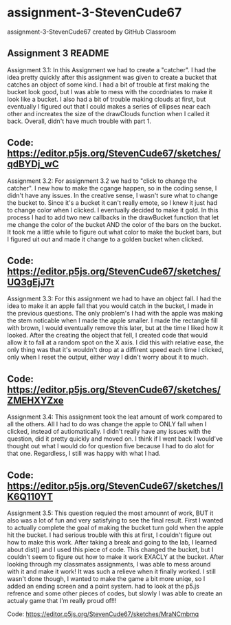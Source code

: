 # assignment-3-StevenCude67
assignment-3-StevenCude67 created by GitHub Classroom

Assignment 3 README
----------------------------------------------------------------------------------------------------------------------
Assignment 3.1:
In this Assignment we had to create a "catcher". I had the idea pretty quickly after this assignment was given
to create a bucket that catches an object of some kind. I had a bit of trouble at first making the bucket look good,
but I was able to mess with the coordniates to make it look like a bucket. I also had a bit of trouble making clouds
at first, but eventually I figured out that I could makes a series of ellipses near each other and increates the size
of the drawClouds function when I called it back. Overall, didn't have much trouble with part 1. 

Code: https://editor.p5js.org/StevenCude67/sketches/qdBYDj_wC
----------------------------------------------------------------------------------------------------------------------
Assignment 3.2:
For assignment 3.2 we had to "click to change the catcher". I new how to make the cgange happen, so in the coding
sense, I didn't have any issues. In the creative sense, I wasn't sure what to change the bucket to. Since it's a bucket
it can't really emote, so I knew it just had to change color when I clicked. I eventually decided to make it gold.
In this process I had to add two new callbacks in the drawBucket function that let me change the color of the bucket
AND the color of the bars on the bucket. It took me a little while to figure out what color to make the bucket bars,
but I figured uit out and made it change to a golden bucket when clicked.

Code: https://editor.p5js.org/StevenCude67/sketches/UQ3gEjJ7t
----------------------------------------------------------------------------------------------------------------------
Assignment 3.3:
For this assignment we had to have an object fall. I had the idea to make it an apple fall that you would catch in the
bucket, I made in the previous questions. The only problem's I had with the apple was making the stem noticable when
I made the apple smaller. I made the rectangle fill with brown, I would eventually remove this later, but at the time
I liked how it looked. After the creating the object that fell, I created code that would allow it to fall at a random
spot on the X axis. I did this with relative ease, the only thing was that it's wouldn't drop at a diffirent speed
each time I clicked, only when I reset the output, either way I didn't worry about it to much. 

Code: https://editor.p5js.org/StevenCude67/sketches/ZMEHXYZxe
----------------------------------------------------------------------------------------------------------------------
Assignment 3.4:
This assignment took the leat amount of work compared to all the others. All I had to do was change the apple to ONLY
fall when I clicked, instead of autiomatically. I didn't really have any issues with the question, did it pretty
quickly and moved on. I think if I went back I would've thought out what I would do for question five because I had to
do alot for that one. Regardless, I still was happy with what I had.

Code: https://editor.p5js.org/StevenCude67/sketches/lK6Q110YT
----------------------------------------------------------------------------------------------------------------------
Assignment 3.5:
This question requied the most amounnt of work, BUT it also was a lot of fun and very satisfying to see the final
result. First I wanted to actually complete the goal of making the bucket turn gold when the apple hit the bucket.
I had serious trouble with this at first, I couldn't figure out how to make this work. After taking a break and
going to the lab, I learned about dist() and I used this piece of code. This changed the bucket, but I couldn't seem
to figure out how to make it work EXACLY at the bucket. After looking through my classmates assignments, I was able
to mess around with it and make it work! It was such a relieve when it finally worked. I still wasn't done though, I
wanted to make the game a bit more uniqe, so I added an ending screen and a point system.  had to look at the p5.js
refrence and some other pieces of codes, but slowly I was able to create an actualy game that I'm really proud of!!!

Code: https://editor.p5js.org/StevenCude67/sketches/MraNCmbmq
